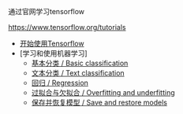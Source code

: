 通过官网学习tensorflow

https://www.tensorflow.org/tutorials

- [开始使用Tensorflow](./begin_with_tensorflow.py)
- [学习和使用机器学习]
    - [基本分类 / Basic classification](./learn_and_use_ml/basic_classification.py)
    - [文本分类 / Text classification](./learn_and_use_ml/basic_text_classification.py)
    - [回归 / Regression](./learn_and_use_ml/basic_regression.py)
    - [过拟合与欠拟合 / Overfitting and underfitting](./learn_and_use_ml/overfit_and_underfit.py)
    - [保存并恢复模型 / Save and restore models](./learn_and_use_ml/save_and_retore_models.py)